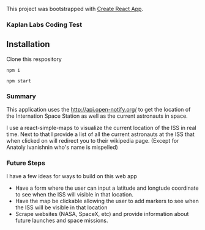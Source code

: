 This project was bootstrapped with [Create React App](https://github.com/facebook/create-react-app).

### Kaplan Labs Coding Test

## Installation

Clone this respository
```
npm i
```
```
npm start
```

### Summary

This application uses the http://api.open-notify.org/ to get the location of the Internation Space Station as well as the current astronauts in space.

I use a react-simple-maps to visualize the current location of the ISS in real time. Next to that I provide a list of all the current astronauts at the ISS that when clicked on will redirect you to their wikipedia page. (Except for Anatoly Ivanishnin who's name is mispelled)


### Future Steps

I have a few ideas for ways to build on this web app

- Have a form where the user can input a latitude and longtude coordinate to see when the ISS will visible in that location.
- Have the map be clickable allowing the user to add markers to see when the ISS will be visible in that location
- Scrape websites (NASA, SpaceX, etc) and provide information about future launches and space missions. 